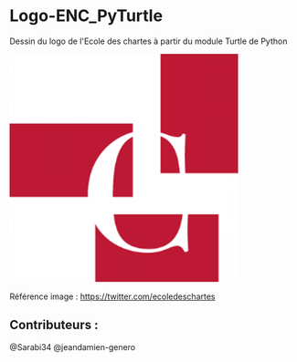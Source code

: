 # Logo-ENC_PyTurtle
Dessin du logo de l'Ecole des chartes à partir du module Turtle de Python

![logo-ENC](img/logoENC.png)

Référence image : https://twitter.com/ecoledeschartes 

## Contributeurs :

@Sarabi34
@jeandamien-genero
